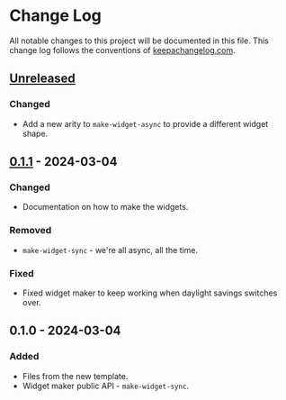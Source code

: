 # Change Log
All notable changes to this project will be documented in this file. This change log follows the conventions of [keepachangelog.com](http://keepachangelog.com/).

## [Unreleased]
### Changed
- Add a new arity to `make-widget-async` to provide a different widget shape.

## [0.1.1] - 2024-03-04
### Changed
- Documentation on how to make the widgets.

### Removed
- `make-widget-sync` - we're all async, all the time.

### Fixed
- Fixed widget maker to keep working when daylight savings switches over.

## 0.1.0 - 2024-03-04
### Added
- Files from the new template.
- Widget maker public API - `make-widget-sync`.

[Unreleased]: https://sourcehost.site/your-name/notification.system.api/compare/0.1.1...HEAD
[0.1.1]: https://sourcehost.site/your-name/notification.system.api/compare/0.1.0...0.1.1
